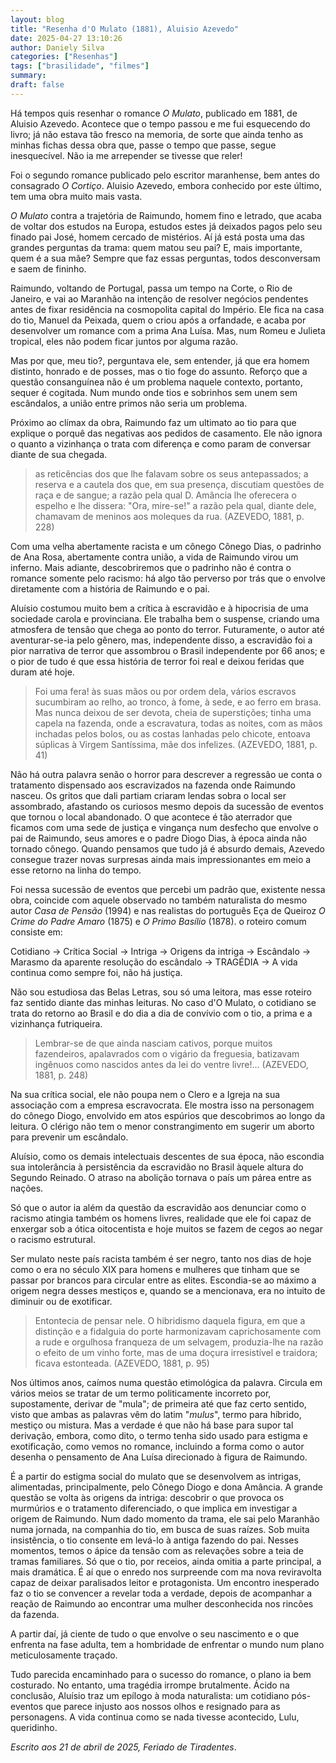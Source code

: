 ```yaml
---
layout: blog
title: "Resenha d'O Mulato (1881), Aluisio Azevedo"
date: 2025-04-27 13:10:26
author: Daniely Silva
categories: ["Resenhas"]
tags: ["brasilidade", "filmes"]
summary:
draft: false
---
```


Há tempos quis resenhar o romance *O Mulato*, publicado em 1881, de Aluisio Azevedo. Acontece que o tempo passou e me fui esquecendo do livro; já não estava tão fresco na memoria, de sorte que ainda tenho as minhas fichas dessa obra que, passe o tempo que passe, segue inesquecível. Não ia me arrepender se tivesse que reler!

Foi o segundo romance publicado pelo escritor maranhense, bem antes do consagrado *O Cortiço*. Aluisio Azevedo, embora conhecido por este último, tem uma obra muito mais vasta.

*O Mulato* contra a trajetória de Raimundo, homem fino e letrado, que acaba de voltar dos estudos na Europa, estudos estes já deixados pagos pelo seu finado pai José, homem cercado de mistérios. Aí já está posta uma das grandes perguntas da trama: quem matou seu pai? E, mais importante, quem é a sua mãe? Sempre que faz essas perguntas, todos desconversam e saem de fininho.

Raimundo, voltando de Portugal, passa um tempo na Corte, o Rio de Janeiro, e vai ao Maranhão na intenção de resolver negócios pendentes antes de fixar residência na cosmopolita capital do Império. Ele fica na casa do tio, Manuel da Peixada, quem o criou após a orfandade, e acaba por desenvolver um romance com a prima Ana Luísa. Mas, num Romeu e Julieta tropical, eles não podem ficar juntos por alguma razão.

Mas por que, meu tio?, perguntava ele, sem entender, já que era homem distinto, honrado e de posses, mas o tio foge do assunto. Reforço que a questão consanguínea não é um problema naquele contexto, portanto, sequer é cogitada. Num mundo onde tios e sobrinhos sem unem sem escândalos, a união entre primos não seria um problema.

Próximo ao clímax da obra, Raimundo faz um ultimato ao tio para que explique o porquê das negativas aos pedidos de casamento. Ele não ignora o quanto a vizinhança o trata com diferença e como param de conversar diante de sua chegada.

> as reticências dos que lhe falavam sobre os seus antepassados; a reserva e a cautela dos que, em sua presença, discutiam questões de raça e de sangue; a razão pela qual D. Amância lhe oferecera o espelho e lhe dissera: "Ora, mire-se!" a razão pela qual, diante dele, chamavam de meninos aos moleques da rua. (AZEVEDO, 1881, p. 228)

Com uma velha abertamente racista e um cônego Cônego Dias, o padrinho de Ana Rosa, abertamente contra  união, a vida de Raimundo virou um inferno. Mais adiante, descobriremos que o padrinho não é contra o romance somente pelo racismo: há algo tão perverso por trás que o envolve diretamente com a história de Raimundo e o pai.

Aluísio costumou muito bem a crítica à escravidão e à hipocrisia de uma sociedade carola e provinciana. Ele trabalha bem o suspense, criando uma atmosfera de tensão que chega ao ponto do terror. Futuramente, o autor até aventurar-se-ia pelo gênero, mas, independente disso, a escravidão foi a pior narrativa de terror que assombrou o Brasil independente por 66 anos; e o pior de tudo é que essa história de terror foi real e deixou feridas que duram até hoje.

>   Foi uma fera! às suas mãos ou por ordem dela, vários escravos sucumbiram ao relho, ao tronco, à fome, à sede, e ao ferro em brasa. Mas nunca deixou de ser devota, cheia de superstições; tinha uma capela na fazenda, onde a escravatura, todas as noites, com as mãos inchadas pelos bolos, ou as costas lanhadas pelo chicote, entoava súplicas à Virgem Santíssima, mãe dos infelizes. (AZEVEDO, 1881, p. 41)

Não há outra palavra senão o horror para descrever a regressão ue conta o tratamento dispensado aos escravizados na fazenda onde Raimundo nasceu. Os gritos que dali partiam criaram lendas sobra o local ser assombrado, afastando os curiosos mesmo depois da sucessão de eventos que tornou o local abandonado. O que acontece é tão aterrador que ficamos com uma sede de justiça e vingança num desfecho que envolve o pai de Raimundo, seus amores e o padre Diogo Dias, à época ainda não tornado cônego. Quando pensamos que tudo já é absurdo demais, Azevedo consegue trazer novas surpresas ainda mais impressionantes em meio a esse retorno na linha do tempo.

Foi nessa sucessão de eventos que percebi um padrão que, existente nessa obra, coincide com aquele observado no também naturalista do mesmo autor *Casa de Pensão* (1994) e nas realistas do português Eça de Queiroz *O Crime do Padre Amaro* (1875) e *O Primo Basílio* (1878). o roteiro comum consiste em:

Cotidiano → Crítica Social → Intriga → Origens da intriga → Escândalo → Marasmo da aparente resolução do escândalo → TRAGÉDIA → A vida continua como sempre foi, não há justiça.

Não sou estudiosa das Belas Letras, sou só uma leitora, mas esse roteiro faz sentido diante das minhas leituras. No caso d'O Mulato, o cotidiano se trata do retorno ao Brasil e do dia a dia de convívio com o tio, a prima e a vizinhança futriqueira.

>   Lembrar-se de que ainda nasciam cativos, porque muitos fazendeiros, apalavrados com o vigário da freguesia, batizavam ingênuos como nascidos antes da lei do ventre livre!... (AZEVEDO, 1881, p. 248)

Na sua crítica social, ele não poupa nem o Clero e a Igreja na sua associação com a empresa escravocrata. Ele mostra isso na personagem do cônego Diogo, envolvido em atos espúrios que descobrimos ao longo da leitura. O clérigo não tem o menor constrangimento em sugerir um aborto para prevenir um escândalo.

Aluísio, como os demais intelectuais descentes de sua época, não escondia sua intolerância à persistência da escravidão no Brasil àquele altura do Segundo Reinado. O atraso na abolição  tornava o país um párea entre as nações.

Só que o autor ia além da questão da escravidão aos denunciar como o racismo atingia também os homens livres, realidade que ele foi capaz de enxergar sob a ótica oitocentista e hoje muitos se fazem de cegos ao negar o racismo estrutural.

Ser mulato neste país racista também é ser negro, tanto nos dias de hoje como o era no século XIX para homens e mulheres que tinham que se passar por brancos para circular entre as elites. Escondia-se ao máximo a origem negra desses mestiços e, quando se a mencionava, era no intuito de diminuir ou de exotificar.

>   Entontecia de pensar nele. O hibridismo daquela figura, em que a distinção e a fidalguia do porte harmonizavam caprichosamente com a rude e orgulhosa franqueza de um selvagem, produzia-lhe na razão o efeito de um vinho forte, mas de uma doçura irresistível e traidora; ficava estonteada. (AZEVEDO, 1881, p. 95)

Nos últimos anos, caímos numa questão etimológica da palavra. Circula em vários meios se tratar de um termo politicamente incorreto por, supostamente, derivar de "mula"; de primeira até que faz certo sentido, visto que ambas as palavras vêm do latim "*mulus*", termo para híbrido, mestiço ou mistura. Mas a verdade é que não há base para supor tal derivação, embora, como dito, o termo tenha sido usado para estigma e exotificação, como vemos no romance, incluindo a forma como o autor desenha o pensamento de Ana Luísa direcionado à figura de Raimundo.

É a partir do estigma social do mulato que se desenvolvem as intrigas, alimentadas, principalmente, pelo Cônego Diogo e dona Amância. A grande questão se volta às origens da intriga: descobrir o que provoca os murmúrios e o tratamento diferenciado, o que implica em investigar a origem de Raimundo. Num dado momento da trama, ele sai pelo Maranhão numa jornada, na companhia do tio, em busca de suas raízes. Sob muita insistência, o tio consente em levá-lo à antiga fazendo do pai. Nesses momentos, temos o ápice da tensão com as relevações sobre a teia de tramas familiares. Só que o tio, por receios, ainda omitia a parte principal, a mais dramática. É aí que o enredo nos surpreende com ma nova reviravolta capaz de deixar paralisados leitor e protagonista. Um encontro inesperado faz o tio se convencer a revelar toda a verdade, depois de acompanhar a reação de Raimundo ao encontrar uma mulher desconhecida nos rincões da fazenda.

A partir daí, já ciente de tudo o que envolve o seu nascimento e o que enfrenta na fase adulta, tem a hombridade de enfrentar o mundo num plano meticulosamente traçado.

Tudo parecida encaminhado para o sucesso do romance, o plano ia bem costurado. No entanto, uma tragédia irrompe brutalmente. Ácido na conclusão, Aluísio traz um epílogo à moda naturalista: um cotidiano pós-eventos que parece injusto aos nossos olhos e resignado para as personagens. A vida continua como se nada tivesse acontecido, Lulu, queridinho.

*Escrito aos 21 de abril de 2025, Feriado de Tiradentes*.
